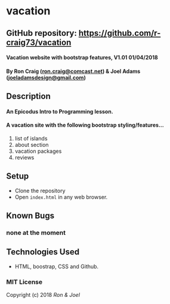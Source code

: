 # vacation

## GitHub repository: https://github.com/r-craig73/vacation

#### Vacation website with bootstrap features, V1.01 01/04/2018

#### By Ron Craig (ron.craig@comcast.net) & Joel Adams (joeladamsdesign@gmail.com)

## Description
#### An Epicodus Intro to Programming lesson.
#### A vacation site with the following bootstrap styling/features...
1. list of islands
2. about section
3. vacation packages
4. reviews

## Setup
* Clone the repository
* Open `index.html` in any web browser.

## Known Bugs
### none at the moment

## Technologies Used
* HTML, boostrap, CSS and Github.

### MIT License

Copyright (c) 2018 _Ron & Joel_
